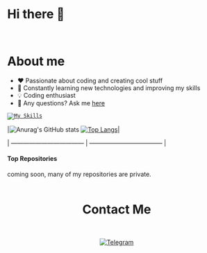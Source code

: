 <h1> Hi there 👋 </h1>
<br />
<h1> About me </h1>
 
- ❤️ Passionate about coding and creating cool stuff
- 🌱 Constantly learning new technologies and improving my skills
- 💡 Coding enthusiast
- 🔱 Any questions? Ask me [here](https://github.com/itslxmns/itslxmns/issues)

<code>[![My Skills](https://skillicons.dev/icons?i=vscode,blender,ps,pr,robloxstudio,bots,lua,python,javascript,ts,sqlite,react,html,css)](https://skillicons.dev)</code>


|![Anurag's GitHub stats](https://github-readme-stats.vercel.app/api?username=itslxmns&theme=tokyonight&show_icons=true) 
[![Top Langs](https://github-readme-stats.vercel.app/api/top-langs/?username=itslxmns&layout=compact)](https://github.com/anuraghazra/github-readme-stats)|

| ―――――――――――― | ―――――――――――― |

#### Top Repositories

<!--
<a href="  ">
  <img align="center" src="  " />
</a>
<a href="  ">
  <img align="center" src="  " />
</a>
<!-->
coming soon, many of my repositories are private.
<br />
<br />

<div align="center">
  <h1>Contact Me</h1>
<br />

  [![Telegram](https://img.shields.io/badge/Telegram-2CA5E0?style=for-the-badge&logo=telegram&logoColor=white)](https://t.me/lxmnsdev)
  
</div>
